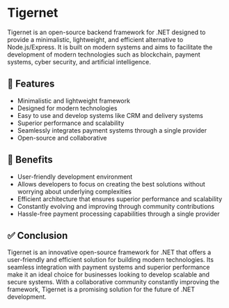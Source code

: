 # Tigernet

Tigernet is an open-source backend framework for .NET designed to provide a minimalistic, lightweight, and efficient alternative to Node.js/Express. It is built on modern systems and aims to facilitate the development of modern technologies such as blockchain, payment systems, cyber security, and artificial intelligence.

## 🐅 Features
- Minimalistic and lightweight framework
- Designed for modern technologies
- Easy to use and develop systems like CRM and delivery systems
- Superior performance and scalability
- Seamlessly integrates payment systems through a single provider
- Open-source and collaborative

## 🚀 Benefits
- User-friendly development environment
- Allows developers to focus on creating the best solutions without worrying about underlying complexities
- Efficient architecture that ensures superior performance and scalability
- Constantly evolving and improving through community contributions
- Hassle-free payment processing capabilities through a single provider

## ✅ Conclusion
Tigernet is an innovative open-source framework for .NET that offers a user-friendly and efficient solution for building modern technologies. Its seamless integration with payment systems and superior performance make it an ideal choice for businesses looking to develop scalable and secure systems. With a collaborative community constantly improving the framework, Tigernet is a promising solution for the future of .NET development.
